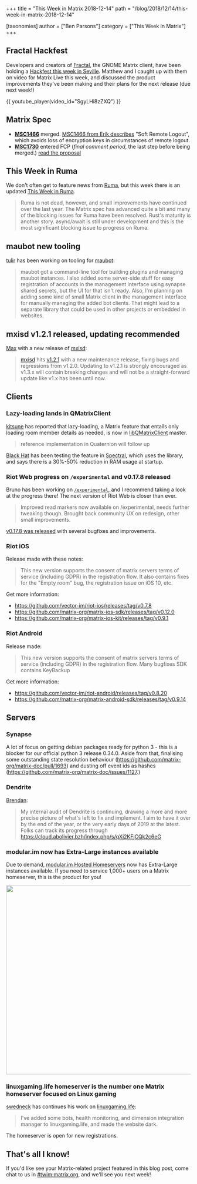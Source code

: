 +++
title = "This Week in Matrix 2018-12-14"
path = "/blog/2018/12/14/this-week-in-matrix-2018-12-14"

[taxonomies]
author = ["Ben Parsons"]
category = ["This Week in Matrix"]
+++

## Fractal Hackfest

Developers and creators of <a href="https://wiki.gnome.org/Apps/Fractal">Fractal</a>, the GNOME Matrix client, have been holding a <a href="https://wiki.gnome.org/Hackfests/FractalDecember2018">Hackfest this week in Seville</a>. Matthew and I caught up with them on video for Matrix Live this week, and discussed the product improvements they've been making and their plans for the next release (due next week!)

{{ youtube_player(video_id="SgyLHi8zZXQ") }}

## Matrix Spec

<ul>
 	<li><strong><a href="https://github.com/matrix-org/matrix-doc/issues/1466">MSC1466</a></strong> merged. <a href="https://github.com/matrix-org/matrix-doc/blob/erikj/soft_logout/proposals/1466-soft-logout.md">MSC1466 from Erik describes</a> "Soft Remote Logout", which avoids loss of encryption keys in circumstances of remote logout.</li>
 	<li><strong><a href="https://github.com/matrix-org/matrix-doc/pull/1730">MSC1730</a></strong> entered FCP (<em>final comment period</em>, the last step before being merged.) <a href="https://github.com/matrix-org/matrix-doc/blob/rav/proposal/cs_api_in_login/proposals/1730-cs-api-in-login-response.md">read the proposal</a></li>
</ul>

## This Week in Ruma

We don't often get to feature news from <a href="https://github.com/ruma/ruma">Ruma</a>, but this week there is an updated <a href="https://ruma.dev/news/this-week-in-ruma-2018-12-09/">This Week in Ruma</a>.

> Ruma is not dead, however, and small improvements have continued over the last year. The Matrix spec has advanced quite a bit and many of the blocking issues for Ruma have been resolved. Rust's maturity is another story. async/await is still under development and this is the most significant blocking issue to progress on Ruma.

## maubot new tooling

<a href="https://matrix.to/#/@tulir:maunium.net">tulir</a> has been working on tooling for <a href="https://github.com/maubot/maubot">maubot</a>:

> maubot got a command-line tool for building plugins and managing maubot instances. I also added some server-side stuff for easy registration of accounts in the management interface using synapse shared secrets, but the UI for that isn't ready.
> Also, I'm planning on adding some kind of small Matrix client in the management interface for manually managing the added bot clients. That might lead to a separate library that could be used in other projects or embedded in websites.

## mxisd v1.2.1 released, updating recommended

<a href="https://matrix.to/#/@max:kamax.io">Max</a> with a new release of <a href="https://github.com/kamax-matrix/mxisd">mxisd</a>:

> <a href="https://github.com/kamax-matrix/mxisd">mxisd</a> hits <a href="https://github.com/kamax-matrix/mxisd/releases/tag/v1.2.1">v1.2.1</a> with a new maintenance release, fixing bugs and regressions from v1.2.0. Updating to v1.2.1 is strongly encouraged as v1.3.x will contain breaking changes and will not be a straight-forward update like v1.x has been until now.

## Clients

### Lazy-loading lands in QMatrixClient

<a href="https://matrix.to/#/@kitsune:matrix.org">kitsune</a> has reported that lazy-loading, a Matrix feature that entails only loading room member details as needed, is now in <a href="https://github.com/QMatrixClient/libqmatrixclient">libQMatrixClient</a> master.

> reference implementation in Quaternion will follow up

<a href="https://matrix.to/#/@bhat:encom.eu.org">Black Hat</a> has been testing the feature in <a href="https://gitlab.com/spectral-im/spectral">Spectral</a>, which uses the library, and says there is a 30%-50% reduction in RAM usage at startup.

### Riot Web progress on <code>/experimental</code> and v0.17.8 released

Bruno has been working on <a href="https://riot.im/experimental"><code>/experimental</code></a>, and I recommend taking a look at the progress there! The next version of Riot Web is closer than ever.

> Improved read markers now available on /experimental, needs further tweaking though. Brought back community UX on redesign, other small improvements.

<a href="https://github.com/vector-im/riot-web/releases">v0.17.8 was released</a> with several bugfixes and improvements.

### Riot iOS

Release made with these notes:

> This new version supports the consent of matrix servers terms of service (including GDPR) in the registration flow.
> It also contains fixes for the "Empty room" bug, the registration issue on iOS 10, etc.

Get more information:
<ul>
 	<li><a href="https://github.com/vector-im/riot-ios/releases/tag/v0.7.8">https://github.com/vector-im/riot-ios/releases/tag/v0.7.8</a></li>
 	<li><a href="https://github.com/matrix-org/matrix-ios-sdk/releases/tag/v0.12.0">https://github.com/matrix-org/matrix-ios-sdk/releases/tag/v0.12.0</a></li>
 	<li><a href="https://github.com/matrix-org/matrix-ios-kit/releases/tag/v0.9.1">https://github.com/matrix-org/matrix-ios-kit/releases/tag/v0.9.1</a></li>
</ul>

### Riot Android

Release made:

> This new version supports the consent of matrix servers terms of service (including GDPR) in the registration flow.
> Many bugfixes
> SDK contains KeyBackup

Get more information:
<ul>
 	<li><a href="https://github.com/vector-im/riot-android/releases/tag/v0.8.20">https://github.com/vector-im/riot-android/releases/tag/v0.8.20</a></li>
 	<li><a href="https://github.com/matrix-org/matrix-android-sdk/releases/tag/v0.9.14">https://github.com/matrix-org/matrix-android-sdk/releases/tag/v0.9.14</a></li>
</ul>

## Servers

### Synapse

A lot of focus on getting debian packages ready for python 3 - this is a blocker for our official python 3 release 0.34.0. Aside from that, finalising some outstanding state resolution behaviour (<a href="https://github.com/matrix-org/matrix-doc/pull/1693">https://github.com/matrix-org/matrix-doc/pull/1693</a>) and dusting off event ids as hashes (<a href="https://github.com/matrix-org/matrix-doc/issues/1127">https://github.com/matrix-org/matrix-doc/issues/1127</a>.)

### Dendrite

<a href="https://matrix.to/#/@brendan:abolivier.bzh">Brendan</a>:

> My internal audit of Dendrite is continuing, drawing a more and more precise picture of what's left to fix and implement. I aim to have it over by the end of the year, or the very early days of 2019 at the latest. Folks can track its progress through <a href="https://cloud.abolivier.bzh/index.php/s/qXi2KFjCQk2c6eG">https://cloud.abolivier.bzh/index.php/s/qXi2KFjCQk2c6eG</a>

### modular.im now has <strong>Extra-Large</strong> instances available

Due to demand, <a href="https://www.modular.im/">modular.im Hosted Homeservers</a> now has Extra-Large instances available. If you need to service 1,000+ users on a Matrix homeserver, this is the product for you!

<a href="/blog/wp-content/uploads/2018/12/modular-extra-large.png"><img class="alignnone size-full wp-image-3808" src="/blog/wp-content/uploads/2018/12/modular-extra-large.png" alt="" width="833" height="515" /></a>

### linuxgaming.life homeserver is the number one Matrix homeserver focused on Linux gaming

<a href="https://matrix.to/#/@swedneck:swedneck.xyz">swedneck</a> has continues his work on <a href="https://linuxgaming.life">linuxgaming.life</a>:

> I've added some bots, health monitoring, and dimension integration manager to linuxgaming.life, and made the website dark.

The homeserver is open for new registrations.

## That's all I know!

If you'd like see your Matrix-related project featured in this blog post, come chat to us in <a href="https://matrix.to/#/#TWIM:matrix.org">#twim:matrix.org</a>, and we'll see you next week!
